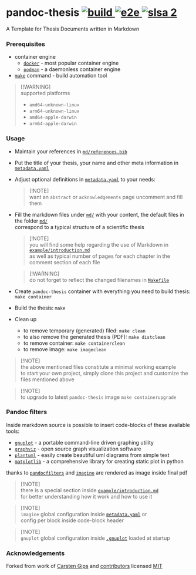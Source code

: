 <h1> pandoc-thesis <a href="https://github.com/andros21/pandoc-thesis/actions/workflows/build.yml">
    <img src="https://img.shields.io/github/actions/workflow/status/andros21/pandoc-thesis/build.yml?branch=master&label=build&logo=github" alt="build">
</a><a href="https://github.com/andros21/pandoc-thesis/actions/workflows/e2e.yml">
    <img src="https://img.shields.io/github/actions/workflow/status/andros21/pandoc-thesis/e2e.yml?label=e2e&logo=github" alt="e2e">
</a><a href="https://github.com/andros21/pandoc-thesis/actions/workflows/e2e.yml">
    <img src="https://slsa.dev/images/gh-badge-level2.svg" alt="slsa 2">
</a>
</h1>

A Template for Thesis Documents written in Markdown

### Prerequisites

* container engine
    * [`docker`](https://www.docker.com/) - most popular container engine
    * [`podman`](https://podman.io/) - a daemonless container engine
* [`make`](https://www.gnu.org/s/make/manual/make.html) command - build automation tool

> [!WARNING]\
> supported platforms
>  * `amd64-unknown-linux`
>  * `arm64-unknown-linux`
>  * `amd64-apple-darwin`
>  * `arm64-apple-darwin`

### Usage

* Maintain your references in [`md/references.bib`](md/references.bib)
* Put the title of your thesis, your name and other meta information in [`metadata.yaml`](metadata.yaml)
*  Adjust optional definitions in [`metadata.yaml`](metadata.yaml) to your needs:

    > [!NOTE]\
    > want an `abstract` or `acknowledgements` page uncomment and fill them

* Fill the markdown files under [`md/`](md) with your content, the default files in the folder [`md/`](md) \
    correspond to a typical structure of a scientific thesis

    > [!NOTE]\
    > you will find some help regarding the use of Markdown in [`example/introduction.md`](example/introduction.md)\
    > as well as typical number of pages for each chapter in the comment section of each file

    > [!WARNING]\
    > do not forget to reflect the changed filenames in [`Makefile`](Makefile)

* Create `pandoc-thesis` container with everything you need to build thesis: `make container`
* Build the thesis: `make`
* Clean up
    * to remove temporary (generated) filed: `make clean`
    * to also remove the generated thesis (PDF): `make distclean`
    * to remove container: `make containerclean`
    * to remove image: `make imageclean`

> [!NOTE]\
> the above mentioned files constitute a minimal working example\
> to start your own project, simply clone this project and customize the files mentioned above

> [!NOTE]\
> to upgrade to latest `pandoc-thesis` image `make containerupgrade`

### Pandoc filters

Inside markdown source is possible to insert code-blocks of these available tools:
* [`gnuplot`](http://www.gnuplot.info/) - a portable command-line driven graphing utility
* [`graphviz`](https://graphviz.org/) - open source graph visualization software
* [`plantuml`](https://plantuml.com/) - easily create beautiful uml diagrams from simple text
* [`matplotlib`](https://matplotlib.org/) - a comprehensive library for creating static plot in python

thanks to [`pandocfilters`](https://github.com/jgm/pandocfilters) and [`imagine`](https://github.com/andros21/imagine) are rendered as image inside final pdf

> [!NOTE]\
> there is a special section inside [`example/introduction.md`](example/introduction.md)\
> for better understanding how it work and how to use it

> [!NOTE]\
> `imagine` global configuration inside [`metadata.yaml`](metadata.yaml) or\
> config per block inside code-block header

> [!NOTE]\
> `gnuplot` global configuration inside [`.gnuplot`](.gnuplot) loaded at startup

### Acknowledgements

Forked from work of [Carsten Gips](https://github.com/cagix) and [contributors](https://github.com/cagix/pandoc-thesis/graphs/contributors) licensed [MIT](https://opensource.org/licenses/MIT)
